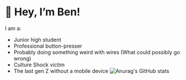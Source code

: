 # 👋 Hey, I’m Ben!

I am a:
- Junior high student  
- Professional button-presser  
- Probably doing something weird with wires (What could possibly go wrong)
- Culture Shock victim
- The last gen Z without a mobile device
![Anurag's GitHub stats](https://github-readme-stats.vercel.app/api?username=BenP1236691&theme=dark&show_icons=true)
